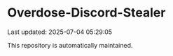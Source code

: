 # Overdose-Discord-Stealer

Last updated: 2025-07-04 05:29:05

This repository is automatically maintained.
